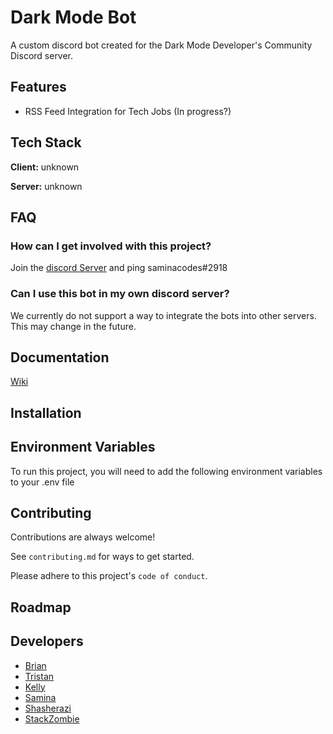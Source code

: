 
# Dark Mode Bot

A custom discord bot created for the Dark Mode Developer's
Community Discord server.

## Features

- RSS Feed Integration for Tech Jobs (In progress?)

## Tech Stack

**Client:** unknown

**Server:** unknown

## FAQ

### How can I get involved with this project?

Join the [discord Server](https://discord.gg/UVBjy5SB45) and ping saminacodes#2918

### Can I use this bot in my own discord server?

We currently do not support a way to integrate the bots into other servers. This may change in the future.

## Documentation

[Wiki](https://github.com/saminacodes/Dark-Mode-Bot/wiki)

## Installation

## Environment Variables

To run this project, you will need to add the following environment variables to your .env file

## Contributing

Contributions are always welcome!

See `contributing.md` for ways to get started.

Please adhere to this project's `code of conduct`.

## Roadmap

## Developers

- [Brian](https://www.github.com/BrianSpencerDev)
- [Tristan](https://www.github.com/thePlebDev)
- [Kelly](https://www.github.com/copleykj)
- [Samina](https://www.github.com/saminacodes)
- [Shasherazi](https://github.com/shasherazi)
- [StackZombie](https://github.com/StackZombie)
